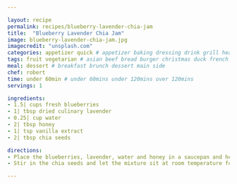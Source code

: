 ```yaml
---

layout: recipe
permalink: recipes/blueberry-lavender-chia-jam 
title:  "Blueberry Lavender Chia Jam"
image: blueberry-lavender-chia-jam.jpg 
imagecredit: "unsplash.com" 
categories: appetizer quick # appetizer baking dressing drink grill healthyish marinade oven pickling quick raw salad sandwich sauce snack soup
tags: fruit vegetarian # asian beef bread burger christmas duck french fruit indian italian mexican nuts pasta pork poultry rice seafood thanksgiving vegetarian
meal: dessert # breakfast brunch dessert main side
chef: robert 
time: under 60min # under 60mins under 120mins over 120mins
servings: 1 

ingredients:
- 1.5| cups fresh blueberries
- 1| tbsp dried culinary lavender
- 0.25| cup water
- 2| tbsp honey
- 1| tsp vanilla extract
- 2| tbsp chia seeds

directions:
- Place the blueberries, lavender, water and honey in a saucepan and heat it over medium-low heat. Cook until it’s simmering and the blueberries break down, about 10 to 12 minutes, stirring occasionally. Remove it from the heat and let it cool slightly. Stir in the vanilla extract.
- Stir in the chia seeds and let the mixture sit at room temperature for 20 to 30 minutes. Stir once or twice. At this point, you can stick it in the fridge (it will thicken up even more as it sits). Store it in a sealed container in the fridge for about a week.

--- 
```

